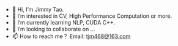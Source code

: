 - 👋 Hi, I’m Jimmy Tao.
- 👀 I’m interested in CV, High Performance Computation or more.
- 🌱 I’m currently learning NLP, CUDA C++.
- 💞️ I’m looking to collaborate on ...
- 📫 How to reach me？ Email: tjm468@163.com

<!---
ttjjmm/ttjjmm is a ✨ special ✨ repository because its `README.md` (this file) appears on your GitHub profile.
You can click the Preview link to take a look at your changes.
--->

